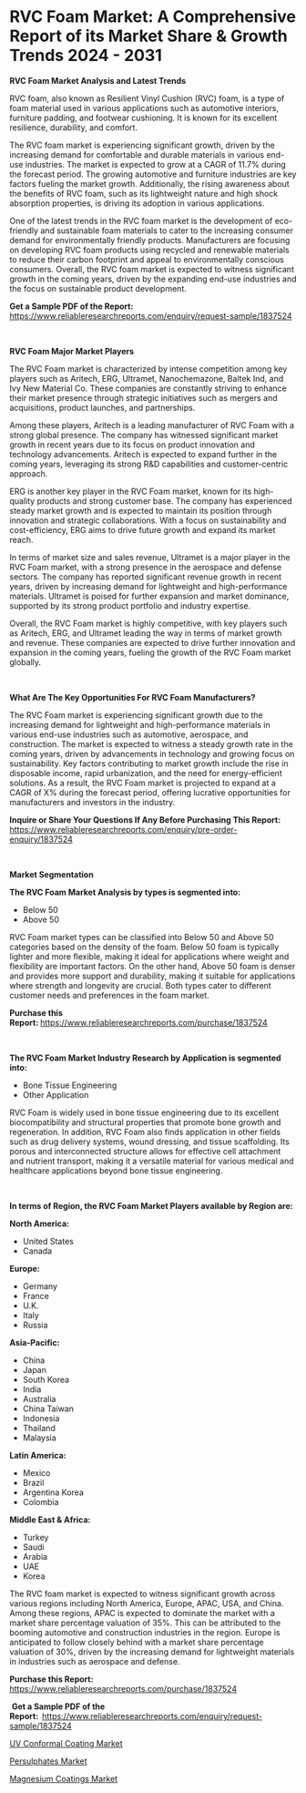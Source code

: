 <p><h1>RVC Foam Market: A Comprehensive Report of its Market Share & Growth Trends 2024 - 2031</h1></p><p><strong>RVC Foam Market Analysis and Latest Trends</strong></p>
<p><p>RVC foam, also known as Resilient Vinyl Cushion (RVC) foam, is a type of foam material used in various applications such as automotive interiors, furniture padding, and footwear cushioning. It is known for its excellent resilience, durability, and comfort.</p><p>The RVC foam market is experiencing significant growth, driven by the increasing demand for comfortable and durable materials in various end-use industries. The market is expected to grow at a CAGR of 11.7% during the forecast period. The growing automotive and furniture industries are key factors fueling the market growth. Additionally, the rising awareness about the benefits of RVC foam, such as its lightweight nature and high shock absorption properties, is driving its adoption in various applications.</p><p>One of the latest trends in the RVC foam market is the development of eco-friendly and sustainable foam materials to cater to the increasing consumer demand for environmentally friendly products. Manufacturers are focusing on developing RVC foam products using recycled and renewable materials to reduce their carbon footprint and appeal to environmentally conscious consumers.  Overall, the RVC foam market is expected to witness significant growth in the coming years, driven by the expanding end-use industries and the focus on sustainable product development.</p></p>
<p><strong>Get a Sample PDF of the Report:&nbsp;</strong> <a href="https://www.reliableresearchreports.com/enquiry/request-sample/1837524">https://www.reliableresearchreports.com/enquiry/request-sample/1837524</a></p>
<p>&nbsp;</p>
<p><strong>RVC Foam Major Market Players</strong></p>
<p><p>The RVC Foam market is characterized by intense competition among key players such as Aritech, ERG, Ultramet, Nanochemazone, Baltek Ind, and Ivy New Material Co. These companies are constantly striving to enhance their market presence through strategic initiatives such as mergers and acquisitions, product launches, and partnerships.</p><p>Among these players, Aritech is a leading manufacturer of RVC Foam with a strong global presence. The company has witnessed significant market growth in recent years due to its focus on product innovation and technology advancements. Aritech is expected to expand further in the coming years, leveraging its strong R&D capabilities and customer-centric approach.</p><p>ERG is another key player in the RVC Foam market, known for its high-quality products and strong customer base. The company has experienced steady market growth and is expected to maintain its position through innovation and strategic collaborations. With a focus on sustainability and cost-efficiency, ERG aims to drive future growth and expand its market reach.</p><p>In terms of market size and sales revenue, Ultramet is a major player in the RVC Foam market, with a strong presence in the aerospace and defense sectors. The company has reported significant revenue growth in recent years, driven by increasing demand for lightweight and high-performance materials. Ultramet is poised for further expansion and market dominance, supported by its strong product portfolio and industry expertise.</p><p>Overall, the RVC Foam market is highly competitive, with key players such as Aritech, ERG, and Ultramet leading the way in terms of market growth and revenue. These companies are expected to drive further innovation and expansion in the coming years, fueling the growth of the RVC Foam market globally.</p></p>
<p>&nbsp;</p>
<p><strong>What Are The Key Opportunities For RVC Foam Manufacturers?</strong></p>
<p><p>The RVC Foam market is experiencing significant growth due to the increasing demand for lightweight and high-performance materials in various end-use industries such as automotive, aerospace, and construction. The market is expected to witness a steady growth rate in the coming years, driven by advancements in technology and growing focus on sustainability. Key factors contributing to market growth include the rise in disposable income, rapid urbanization, and the need for energy-efficient solutions. As a result, the RVC Foam market is projected to expand at a CAGR of X% during the forecast period, offering lucrative opportunities for manufacturers and investors in the industry.</p></p>
<p><strong>Inquire or Share Your Questions If Any Before Purchasing This Report:</strong> <a href="https://www.reliableresearchreports.com/enquiry/pre-order-enquiry/1837524">https://www.reliableresearchreports.com/enquiry/pre-order-enquiry/1837524</a></p>
<p>&nbsp;</p>
<p><strong>Market Segmentation</strong></p>
<p><strong>The RVC Foam Market Analysis by types is segmented into:</strong></p>
<p><ul><li>Below 50</li><li>Above 50</li></ul></p>
<p><p>RVC Foam market types can be classified into Below 50 and Above 50 categories based on the density of the foam. Below 50 foam is typically lighter and more flexible, making it ideal for applications where weight and flexibility are important factors. On the other hand, Above 50 foam is denser and provides more support and durability, making it suitable for applications where strength and longevity are crucial. Both types cater to different customer needs and preferences in the foam market.</p></p>
<p><strong>Purchase this Report:&nbsp;</strong><a href="https://www.reliableresearchreports.com/purchase/1837524">https://www.reliableresearchreports.com/purchase/1837524</a></p>
<p>&nbsp;</p>
<p><strong>The RVC Foam Market Industry Research by Application is segmented into:</strong></p>
<p><ul><li>Bone Tissue Engineering</li><li>Other Application</li></ul></p>
<p><p>RVC Foam is widely used in bone tissue engineering due to its excellent biocompatibility and structural properties that promote bone growth and regeneration. In addition, RVC Foam also finds application in other fields such as drug delivery systems, wound dressing, and tissue scaffolding. Its porous and interconnected structure allows for effective cell attachment and nutrient transport, making it a versatile material for various medical and healthcare applications beyond bone tissue engineering.</p></p>
<p>&nbsp;</p>
<p><strong>In terms of Region, the RVC Foam Market Players available by Region are:</strong></p>
<p>
    <p> <strong> North America: </strong>
        <ul>
            <li>United States</li>
            <li>Canada</li>
        </ul>
        </p> 
    <p> <strong> Europe: </strong>
        <ul>
            <li>Germany</li>
            <li>France</li>
            <li>U.K.</li>
            <li>Italy</li>
            <li>Russia</li>
        </ul>
        </p> 
    <p> <strong> Asia-Pacific: </strong>
        <ul>
            <li>China</li>
            <li>Japan</li>
            <li>South Korea</li>
            <li>India</li>
            <li>Australia</li>
            <li>China Taiwan</li>
            <li>Indonesia</li>
            <li>Thailand</li>
            <li>Malaysia</li>
        </ul>
        </p> 
    <p> <strong> Latin America: </strong>
        <ul>
            <li>Mexico</li>
            <li>Brazil</li>
            <li>Argentina Korea</li>
            <li>Colombia</li>
        </ul>
        </p> 
    <p> <strong> Middle East & Africa: </strong>
        <ul>
            <li>Turkey</li>
            <li>Saudi</li>
            <li>Arabia</li>
            <li>UAE</li>
            <li>Korea</li>
        </ul>
    </p>
    </p>
<p><p>The RVC foam market is expected to witness significant growth across various regions including North America, Europe, APAC, USA, and China. Among these regions, APAC is expected to dominate the market with a market share percentage valuation of 35%. This can be attributed to the booming automotive and construction industries in the region. Europe is anticipated to follow closely behind with a market share percentage valuation of 30%, driven by the increasing demand for lightweight materials in industries such as aerospace and defense.</p></p>
<p><strong>Purchase this Report: </strong><a href="https://www.reliableresearchreports.com/purchase/1837524">https://www.reliableresearchreports.com/purchase/1837524</a></p>
<p>&nbsp;<strong>Get a Sample PDF of the Report:&nbsp;&nbsp;</strong><a href="https://www.reliableresearchreports.com/enquiry/request-sample/1837524">https://www.reliableresearchreports.com/enquiry/request-sample/1837524</a></p>
<p><strong></strong></p>
<p><p><a href="https://github.com/timeliteaut/Market-Research-Report-List-1/blob/main/uv-conformal-coating-market.md">UV Conformal Coating Market</a></p><p><a href="https://github.com/bobicer/Market-Research-Report-List-2/blob/main/persulphates-market.md">Persulphates Market</a></p><p><a href="https://github.com/seekum/Market-Research-Report-List-1/blob/main/magnesium-coatings-market.md">Magnesium Coatings Market</a></p></p>
